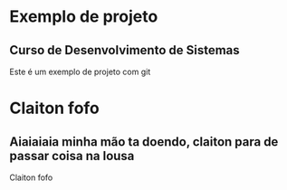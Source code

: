# Exemplo de projeto 

## Curso de Desenvolvimento de Sistemas 

Este é um exemplo de projeto com git

# Claiton fofo

## Aiaiaiaia minha mão ta doendo, claiton para de passar coisa na lousa

Claiton fofo